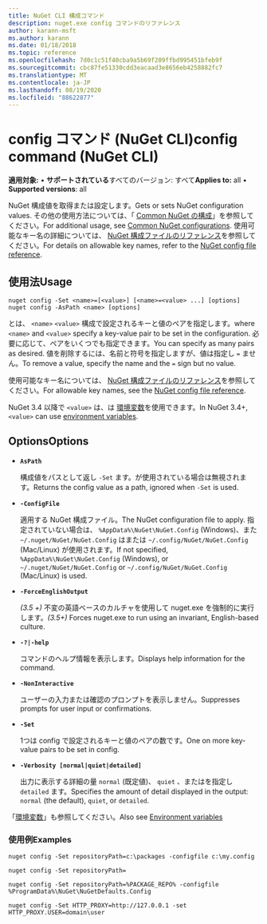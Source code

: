 ```yaml
---
title: NuGet CLI 構成コマンド
description: nuget.exe config コマンドのリファレンス
author: karann-msft
ms.author: karann
ms.date: 01/18/2018
ms.topic: reference
ms.openlocfilehash: 7d0c1c51f40cba9a5b69f209ffbd995451bfeb9f
ms.sourcegitcommit: cbc87fe51330cdd3eacaad3e8656eb4258882fc7
ms.translationtype: MT
ms.contentlocale: ja-JP
ms.lasthandoff: 08/19/2020
ms.locfileid: "88622877"
---
```

# <a name="config-command-nuget-cli"></a><span data-ttu-id="dcda7-103">config コマンド (NuGet CLI)</span><span class="sxs-lookup"><span data-stu-id="dcda7-103">config command (NuGet CLI)</span></span>

<span data-ttu-id="dcda7-104">**適用対象:** &bullet; **サポートされている**すべてのバージョン: すべて</span><span class="sxs-lookup"><span data-stu-id="dcda7-104">**Applies to:** all &bullet; **Supported versions**: all</span></span>

<span data-ttu-id="dcda7-105">NuGet 構成値を取得または設定します。</span><span class="sxs-lookup"><span data-stu-id="dcda7-105">Gets or sets NuGet configuration values.</span></span> <span data-ttu-id="dcda7-106">その他の使用方法については、「 [Common NuGet の構成](../../consume-packages/configuring-nuget-behavior.md)」を参照してください。</span><span class="sxs-lookup"><span data-stu-id="dcda7-106">For additional usage, see [Common NuGet configurations](../../consume-packages/configuring-nuget-behavior.md).</span></span> <span data-ttu-id="dcda7-107">使用可能なキー名の詳細については、 [NuGet 構成ファイルのリファレンス](../nuget-config-file.md)を参照してください。</span><span class="sxs-lookup"><span data-stu-id="dcda7-107">For details on allowable key names, refer to the [NuGet config file reference](../nuget-config-file.md).</span></span>

## <a name="usage"></a><span data-ttu-id="dcda7-108">使用法</span><span class="sxs-lookup"><span data-stu-id="dcda7-108">Usage</span></span>

```cli
nuget config -Set <name>=[<value>] [<name>=<value> ...] [options]
nuget config -AsPath <name> [options]
```

<span data-ttu-id="dcda7-109">とは、 `<name>` `<value>` 構成で設定されるキーと値のペアを指定します。</span><span class="sxs-lookup"><span data-stu-id="dcda7-109">where `<name>` and `<value>` specify a key-value pair to be set in the configuration.</span></span> <span data-ttu-id="dcda7-110">必要に応じて、ペアをいくつでも指定できます。</span><span class="sxs-lookup"><span data-stu-id="dcda7-110">You can specify as many pairs as desired.</span></span> <span data-ttu-id="dcda7-111">値を削除するには、名前と符号を指定しますが、値は指定し `=` ません。</span><span class="sxs-lookup"><span data-stu-id="dcda7-111">To remove a value, specify the name and the `=` sign but no value.</span></span>

<span data-ttu-id="dcda7-112">使用可能なキー名については、 [NuGet 構成ファイルのリファレンス](../nuget-config-file.md)を参照してください。</span><span class="sxs-lookup"><span data-stu-id="dcda7-112">For allowable key names, see the [NuGet config file reference](../nuget-config-file.md).</span></span>

<span data-ttu-id="dcda7-113">NuGet 3.4 以降で `<value>` は、は [環境変数](cli-ref-environment-variables.md)を使用できます。</span><span class="sxs-lookup"><span data-stu-id="dcda7-113">In NuGet 3.4+, `<value>` can use [environment variables](cli-ref-environment-variables.md).</span></span>

## <a name="options"></a><span data-ttu-id="dcda7-114">Options</span><span class="sxs-lookup"><span data-stu-id="dcda7-114">Options</span></span>


- **`AsPath`**

  <span data-ttu-id="dcda7-115">構成値をパスとして返し `-Set` ます。が使用されている場合は無視されます。</span><span class="sxs-lookup"><span data-stu-id="dcda7-115">Returns the config value as a path, ignored when `-Set` is used.</span></span>

- **`-ConfigFile`**

  <span data-ttu-id="dcda7-116">適用する NuGet 構成ファイル。</span><span class="sxs-lookup"><span data-stu-id="dcda7-116">The NuGet configuration file to apply.</span></span> <span data-ttu-id="dcda7-117">指定されていない場合は、 `%AppData%\NuGet\NuGet.Config` (Windows)、また `~/.nuget/NuGet/NuGet.Config` はまたは `~/.config/NuGet/NuGet.Config` (Mac/Linux) が使用されます。</span><span class="sxs-lookup"><span data-stu-id="dcda7-117">If not specified, `%AppData%\NuGet\NuGet.Config` (Windows), or `~/.nuget/NuGet/NuGet.Config` or `~/.config/NuGet/NuGet.Config` (Mac/Linux) is used.</span></span>

- **`-ForceEnglishOutput`**

  <span data-ttu-id="dcda7-118">*(3.5 +)* 不変の英語ベースのカルチャを使用して nuget.exe を強制的に実行します。</span><span class="sxs-lookup"><span data-stu-id="dcda7-118">*(3.5+)* Forces nuget.exe to run using an invariant, English-based culture.</span></span>

- **`-?|-help`**

  <span data-ttu-id="dcda7-119">コマンドのヘルプ情報を表示します。</span><span class="sxs-lookup"><span data-stu-id="dcda7-119">Displays help information for the command.</span></span>

- **`-NonInteractive`**

  <span data-ttu-id="dcda7-120">ユーザーの入力または確認のプロンプトを表示しません。</span><span class="sxs-lookup"><span data-stu-id="dcda7-120">Suppresses prompts for user input or confirmations.</span></span>

- **`-Set`**

  <span data-ttu-id="dcda7-121">1つは config で設定されるキーと値のペアの数です。</span><span class="sxs-lookup"><span data-stu-id="dcda7-121">One on more key-value pairs to be set in config.</span></span>

- **`-Verbosity [normal|quiet|detailed]`**

  <span data-ttu-id="dcda7-122">出力に表示する詳細の量 `normal` (既定値)、 `quiet` 、またはを指定し `detailed` ます。</span><span class="sxs-lookup"><span data-stu-id="dcda7-122">Specifies the amount of detail displayed in the output: `normal` (the default), `quiet`, or `detailed`.</span></span>

<span data-ttu-id="dcda7-123">「[環境変数](cli-ref-environment-variables.md)」も参照してください。</span><span class="sxs-lookup"><span data-stu-id="dcda7-123">Also see [Environment variables](cli-ref-environment-variables.md)</span></span>

### <a name="examples"></a><span data-ttu-id="dcda7-124">使用例</span><span class="sxs-lookup"><span data-stu-id="dcda7-124">Examples</span></span>

```cli
nuget config -Set repositoryPath=c:\packages -configfile c:\my.config

nuget config -Set repositoryPath=

nuget config -Set repositoryPath=%PACKAGE_REPO% -configfile %ProgramData%\NuGet\NuGetDefaults.Config

nuget config -Set HTTP_PROXY=http://127.0.0.1 -set HTTP_PROXY.USER=domain\user
```
